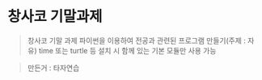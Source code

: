 # 창사코 기말과제
> 창사코 기말 과제 파이썬을 이용하여 전공과 관련된 프로그램 만들기(주제 : 자유)
> time 또는 turtle 등 설치 시 함께 있는 기본 모듈만 사용 가능

> 만든거 : 타자연습
